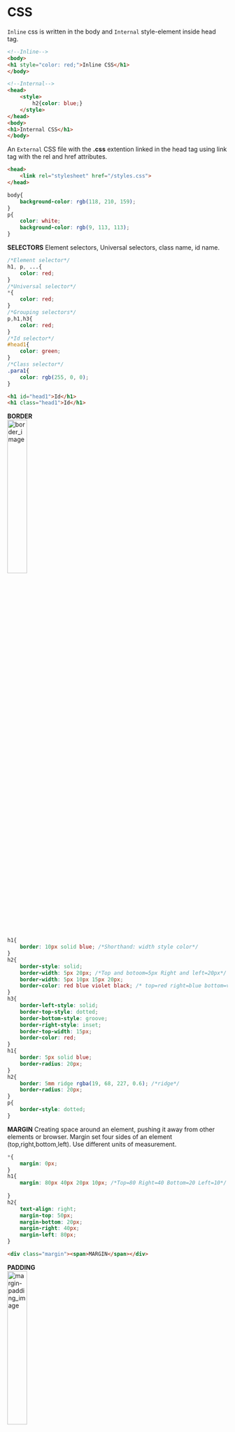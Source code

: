 # CSS
`Inline` css is written in the body and `Internal` style-element inside head tag.
```html
<!--Inline-->
<body>
<h1 style="color: red;">Inline CSS</h1>
</body>

<!--Internal-->
<head>
    <style>
        h2{color: blue;}
    </style>
</head>
<body>
<h1>Internal CSS</h1>
</body>
```

An `External` CSS file with the **.css** extention linked in the head tag using link tag with the rel and href attributes.
```html
<head>
    <link rel="stylesheet" href="/styles.css">
</head>
```
```css
body{
    background-color: rgb(118, 210, 159);
}
p{
    color: white;
    background-color: rgb(9, 113, 113);
}
```

**SELECTORS** Element selectors, Universal selectors, class name, id name.
```css
/*Element selector*/
h1, p, ...{
    color: red;
}
/*Universal selector*/
*{
    color: red;
}
/*Grouping selectors*/
p,h1,h3{
    color: red;
}
/*Id selector*/
#head1{
    color: green;
}
/*Class selector*/
.para1{
    color: rgb(255, 0, 0);
}
```
```html
<h1 id="head1">Id</h1>
<h1 class="head1">Id</h1>
```

**BORDER**<br>
<img src="images/borders.PNG" alt="border_image" width="30%" height="30%"><br>

```css
h1{
    border: 10px solid blue; /*Shorthand: width style color*/
}
h2{
    border-style: solid;
    border-width: 5px 20px; /*Top and botoom=5px Right and left=20px*/
    border-width: 5px 10px 15px 20px;
    border-color: red blue violet black; /* top=red right=blue bottom=violet left=black*/
}
h3{
    border-left-style: solid;
    border-top-style: dotted;
    border-bottom-style: groove;
    border-right-style: inset;
    border-top-width: 15px;
    border-color: red;
}
h1{
    border: 5px solid blue;
    border-radius: 20px;
}
h2{
    border: 5mm ridge rgba(19, 68, 227, 0.6); /*ridge*/
    border-radius: 20px;
}
p{
    border-style: dotted;
}
```

**MARGIN** Creating space around an element, pushing it away from other elements or browser. Margin set four sides of an element (top,right,bottom,left). Use different units of measurement.
```css
*{
    margin: 0px;
}
h1{
    margin: 80px 40px 20px 10px; /*Top=80 Right=40 Bottom=20 Left=10*/
    
}
h2{
    text-align: right;
    margin-top: 50px;
    margin-bottom: 20px;
    margin-right: 40px;
    margin-left: 80px;
}

```
```html
<div class="margin"><span>MARGIN</span></div>
```

**PADDING**<br>
<img src="images/margin-padding.png" alt="margin-padding_image" width="30%" height="30%"><br>

```css
.padding-h2{
    padding: 20px; /*TOP RIGHT BOTTOM LEFT*/
    padding: 20px 50px; /*TOP=20 BOTTOM=20 RIGHT=50 LEFT=50*/
    padding: 10px 50px 80px; /*TOP=10 RIGHT=50 BOTTOM=80 LEFT=50*/
}
.padding-para{
    padding-top: 10px;
    padding-right: 20px;
    padding-bottom: 40px;
    padding-left: 80px;
}
```

**HEIGHT and WIDTH**<br>
<img src="images/pad-height-width.PNG" alt="height-width_image" width="50%" height="30%"><br>

```css
.height-width-h3{
    border: 5px solid blueviolet;
    width: 250px;
    height: 50px;
}

.height-width-div{
    height: 100px;
    width: 100px;
    background-color: blueviolet;
}
```

**OUTLINE**<br>

<img src="images/outline.PNG" alt="outline_image" width="50%" height="30%"><br>

```css
h4{
    border: 5px solid red;
    outline-style: solid;
    outline-width: 2px;
    outline-color: blue;
    outline-offset: 5px;
}
h5{
    outline: 5px dotted red /*outline shorthand*/
    outline-offset: 5px
}
```
Background Image can put in any element
```css
body{
    background-image: url("/images/cat.jpg");
    background-repeat: no-repeat; /*x, y positions*/
    background-position: top right; /* positions*/
    background-attachment: fixed;/*image fixed, scroll*/
    background-size: cover;
}
```

TEXT<br>
<img src="images/textshadow.PNG" alt="textshadow_image" width="30%" height="30%"><br>

```css
p{
    text-align: center;
    text-decoration: underline;
    text-transform: uppercase;
    text-indent: 30px;
    letter-spacing: 5px;
    line-height: 2;
    word-spacing: 5px;
    text-shadow: 2px 5px 10px black; /*horizontal vertical blur*/
}
```

LIST
```css
list-style-type: square;
list-style-type: upper-alpha; 
ul,ol{
    list-style-position: inside;
}
li{
    border: 1px solid black;
}
```

TABLE<br>
<img src="images/list-table.PNG" alt="list-table_image" width="50%" height="30%"><br>
Table Hoover and Odd<br>
<img src="images/table-hoover-odd.PNG" alt="table-hoover-odd_image" width="50%" height="30%"><br>

```css
table, th,td{
    border: 2px solid black;
    border-collapse: collapse;
}
table{
    width: 100%;
}
th{
    height: 30px;
    vertical-align: middle;
    background-color: blueviolet;
    color: white;
}
td{
    height: 25px;
    text-align: center;
    /* background-color: yellow; */
}
tr:hover{
    background-color: grey; /*hoover tr !No bgc defined at td*/
}
tr:nth-child(odd){
    background-color: yellowgreen; /*Odd-even !No bgc defined at td*/
}
```

OVERFLOW example div text<br>

<img src="images/overflow-problem.PNG" alt="overflow-problem_image" width="30%" height="30%">
<img src="images/overflow-prosolved.PNG" alt="overflow-prosolved_image" width="30%" height="30%"><br>

```css
.overflow{
    background-color: yellowgreen;
    width: 250px;
    height: 200px;
    
    overflow: visible;/*default state*/
    overflow: hidden;/*no overflow*/
    overflow: scroll;/*scroll*/
    overflow: auto; /*default scroll*/
}
```

**ABSOLUTE UNITS & RELATIVE UNITS**<br>
ABSOLUTE UNITS:
`px` (pixels), `cm` (centimeters), `mm` (millimeters), `in` (inches), `pt` (points), `pc` (picas): Also<br>
RELATIVE UNITS:
`em`: Relative to the font size of the element itself.
`rem`: Relative to the font size of the root element (`<html>`).
`%` (percentage): Relative to the parent element's size.
`vw` (viewport width), `vh` (viewport height): Relative to the viewport's dimensions.
`vmin`, `vmax`: Relative to the smaller or larger dimension of the viewport, respectively.
`ch`: Relative to the width of the "0" character.
`ex`: Relative to the x-height of the font.

```html
<div class="div-parent-em">
    <p>Paragraph 1</p>
    <div class="div-chil-em"> <!--child inherit fontsize as below mentioned-->
        <p>Paragraph 2</p>  
    </div>
</div>


.div-parent-em{
    font-size: 20px;
}
```
EM
```css
.div-parent-em{
    font-size: 20px;
}
.div-child-em{
    font-size: 2em; /*child double from parent*/
}
```

**`EM`**<br>
<img src="images/em-relative-unit.PNG" alt="em-relative-unit_image" width="30%" height="30%"><br>

REM
```css
html{
    font-size: 20px;    /*Root value passing through REM EM*/
}
.div-parent-em{
    font-size: 2rem;    /*REM = 2*root */
}
.div-child-em{
    font-size: .5em;    /*.5em half from parent 2rem */
}
```
**VIEWPORT**  is the user's visible area of a web page. Here empty parent child div tag. **PERCENTAGE** relative to the parent element<br>
<img src="images/viewport-percentage.PNG" alt="viewport-percentage_image" width="30%" height="30%"><br>

```css
.div-parent-viewport{
    width: 30vw;
    height: 10vh;
    background-color: blueviolet;
}
.div-child-viewport{
    width: 50%;
    height: 75%;
    background-color: blue;
}

<div class="div-parent-viewport">
    <div class="div-child-viewport">
    </div>
</div>
```
**LINK**
```css
<a href="#" class="link1">Google</a>
<a href="#" class="link2">Facebook</a>
<a href="#" class="link3">Instagram</a>

a{
    color: red;
    text-decoration: none;
    cursor: pointer;
    padding: 10px;
}
a:hover{
    color: black;
    background-color: red;
}
```

**POSITIONS**<br>
1.Static - Default, cant change TOP, BOTTOM, LEFT, RIGHT properties.<br>
2.Rlative - it to be adjusted away from its normal position. `Other content will not be adjusted to fit into any gap left by the element`.<br>
3.Absolute -  is positioned relative to the nearest positioned ancestor, if an absolute positioned element has no positioned ancestors, it uses the document body. `Note: Absolute positioned elements are removed from the normal position, and occupied its position by other elements.`<br>
4.Fixed - is positioned relative to the ***viewport***, which means `it always stays in the same place even if the page is scrolled`. The top, right, bottom, and left properties are used to position the element.<br>
5.Sticky - it must stay within it’s containing block (it’s parent)! `Once that containing block scrolls off the page, it leaves with it`.<br>

<img src="images/positions.PNG" alt="positions_image" width="50%" height="30%"><br>

```css
<div class="parent-position">
    <div class="child-position1">Relative</div>
    <div class="child-position2">Absolute</div>
    <div class="child-position3">Fixed</div>
    <div class="child-position4">Sticky</div>
</div>

.parent-position{
    width: 300px;
    height: 200px;
    border: 2px solid black;
    margin: auto;
    position: relative; /* position to followed by absolute */
}
.child-position1{
    width: 40px;
    height: 40px;
    background-color: blue;
    margin: 2px;
  /*position: static;    Static or default value*/
  /*top: 10px;           any value wont apply Static or default  */
    position: relative;
    left: 40px;
    top: 25px;
}
.child-position2{
    width: 40px;
    height: 40px;
    background-color: green; 
    margin: 2px;
    position: absolute; /* absolute follows parent position or if not body element*/
    top: 0px;
    right: 10px;
}
.child-position3{
    width: 40px;
    height: 40px;
    background-color: yellowgreen;
    margin: 2px;
    position: fixed; /* fixed at viewport */
    left: 10px;
    top: right;
}
.child-position4{
    width: 40px;
    height: 40px;
    background-color: blueviolet;
    margin: 2px;
    position: sticky; /* sticky only from top 0-pixel */
    top: 0px;
}
```

**DISPLAY :**
HTML element has a default display value block or inline. `Block-level` element always starts on a new line and takes up the full width available **(div, h1, p, form, header, footer, section)**. `Inline` element DOES NOT start on a new line and only takes up as much width as necessary **(span, a, img)**.<br>
`The display property has many values!`, ex: inline, block. `display:none`	The element is completely removed, and the page will be displayed as if the element is not there. `visibility:hidden`  The element will be hidden, will still take up the same space as before.<br>

<img src="images/display-elements.PNG" alt="display-element_image" width="30%" height="30%"><br>

```css
img{
    width: 100px;
    height: 100px;
    display: block; /* img element as block */
}
li{
    display: inline; /* li element as inline */
    padding: 10px;
    background-color: blueviolet;
}

 <ul>
        <li>HOME</li>
        <li>ABOUT</li>
        <li>SERVICE</li>
        <li>CONTACT</li>
    </ul>
    <img src="/images/bird1.png" alt="bird1_image">
    <img src="/images/bird2.png" alt="bird2_image">
    <img src="/images/bird3.png" alt="bird3_image">
```

**FONTS**<br>
`Web safe fonts`: always check how your fonts appear on different browsers and devices, and always use fallback fonts; `Fallback Fonts`: If the first font does not work, the browser will try the next one, and the next one, and so on.<br>
Google Fonts (CDN): add a special style sheet link in the `<head>` section and then refer to the font in the CSS. Multiple Google fonts, just separate the font names with a pipe character `(|)`.

```css
h1{
    font-family: Arial, Helvetica, sans-serif; /*web safe fonts & fallback*/
}
@font-face {
    font-family: "montserrat-light";
    src: url(/fonts/Montserrat-Light.ttf); /*downladed font file*/
}
html{
    font-family: "montserrat-light";
}
/*multiple fonts through content delivery network*/
<link rel="" href="https://fonts.googleapis.com/css?family=Audiowide|Sofia|Trirong"> 
```

RADIUS<br>
first value applies to top-left corner, second value applies to top-right corner, third value applies to bottom-right corner, and fourth value applies to bottom-left corner.<br>

<img src="images/radius.PNG" alt="radius_image" width="50%" height="30%"><br>

```css
.radius1{
    background-color: blueviolet;
    height: 100px;
    width: 100px;

    border-radius: 50px; /*radius circle*/

    border-radius: 0px 40px 0px 40px; /*shorthand top-right, top-left, bottom-right, bottom-left*/

    border-top-right-radius: 40px; /*individual corner*/
    border-bottom-left-radius: 40px;
}
```
PSEUDO-CLASS<br>
A Pseudo-class selects elements that are in a specific state/condition.<br>
**`:hover`** = Applies styles when the user hovers over an element.
**`:active`** = Applies styles when an element is being activated (e.g., clicked).
**`:focus`** = Applies styles when an element has focus (e.g., an input field being typed in).
**`:link`** = Applies styles to unvisited links.
**`:visited`** = Applies styles to visited links.

<img src="images/pseudo-class.PNG" alt="pseudo-class_image" width="50%" height="30%"><br>

```css
.div-hover1:hover{ /*Hover*/
    color: red;
    font-size: 40px;
}

.div-active1:active{ /*Active */
    color: blue;
    background-color: red;
    font-style: italic;
}
input:focus{ /*Focus input-text*/
    background-color: blueviolet;
    border: 5px solid yellow ;
}
/*Link not visited*/
a:link{
    color: red;
}
/*Visited the user has visited*/
a:visited{
    color: green;
}
```

PSEUDO-ELEMENT<br>
Pseudo-elemnt style a specific part of the selected elements.<br>
**`::first-line`**
**`::first-letter`**
**`::before`**
**`::after`**
**`::selection`**

<img src="images/pseudo-element.PNG" alt="pseudo-element_image" width="30%" height="30%"><br>

```css
.pseudoelement-para::first-line{ /*::first-line*/
    color: red;
    font-size: 20px;
    font-style: italic;
}
.pseudoelement-para::first-letter{ /*::first-letter*/
    color: blue;
    font-size: 30px;
}
.pseudoelement-h3::before{ /*::before*/
    content: "Before ";
    color: blueviolet;
}
.pseudoelement-h3:hover::after{ /*::after*/
    content: " hover After";
    content: url(/images/bird1.png); /*can add icon and pics*/
}
.pseudoelement-para::selection{ /*::selection*/
    color: yellow;
    background-color: red;
}
```

**GRADIENT** Combination of colors
linear-gradient: side
radial-gradient: center

<img src="images/gradient-linear-radial.PNG" alt="pseudo-element_image" width="70%" height="30%"><br>

```css
.gradient-child1{
    background-image: linear-gradient( yellow, red, blue); /*default top to bottom*/
}
.gradient-child2{
    background-image: linear-gradient(to right , yellow, red, blue);
}
.gradient-child3{
    background-image: linear-gradient(to top right , yellow, red, blue);/*diagonal*/
}
.gradient-child4{
    background-image: radial-gradient( yellow, red, blue); /*Radial*/
}
.gradient-child5{       /*sharp edge*/
    color: black;
    text-shadow: 2px 2px 5px;
    box-shadow: 5px 5px 5px rgba(0, 0, 0, 0.5);
    background-image: linear-gradient(
        to right,
        blue 0px 30%,
        white 30% 63%,
        red 63% 100%
    );
}


.gradient-parent{
    display: flex;
    gap: 10px;
}
.gradient-child1,
.gradient-child2,
.gradient-child3,
.gradient-child4,
.gradient-child5 {
    height: 150px;
    flex: 1;
    display: flex;
    justify-content: center;
    align-items: center;
    color: white;
}
```

**TRANSFORM** 2D<br>
CSS transforms allow you to move, rotate, scale, and skew elements.<br>
`transform: translate(20px, 50px)` The translate() method moves an element from its current position.<br>
`rotate()` positive values clockwise negative values will rotate the element counter-clockwise.<br>
`scale()` increases or decreases the size of an element for the width and height.<br>
`skew()` skews an element along the X-axis and Y-axis by the given angle.<br>
<img src="images/transform2d.PNG" alt="transform2d_image" width="70%" height="30%"><br>

```css
.transform-child1{
    width: 100px;
    height: 100px;
    background-color: blueviolet;

    transform: translate(20px, 50px); /* x,y axis push away */

    transform: rotate(45deg); /* clockwise (positive) & anticlockwise (negative)*/

    transform: scale(1.5, 0.5); /* size multiply/decrease width scacleX(), height scaleY()*/

    transform: skew(10deg, 20deg); /* x, y axis or skewX() skewY()*/
}

.transform-parent{
    display: flex;
    gap: 80px;
}
.transform-child1,
.transform-child2,
.transform-child3,
.transform-child4 {
    width: 100px;
    height: 100px;
    background-color: blueviolet;
    flex: 1;
    display: flex;
    justify-content: center;
    align-items: center;
}
```

**TRANSITION** <br>
Transitions allows to change property values smoothly, over a given duration.<br>

hover: transform, size <br>

transition: time sizetime <br>
transition-timing-function: ease default(slowstart-speed-endslow), linear(startend constant speed), ease-in(slowstart endspeed), ease-out(speedstart slowend) <br>
transition-delay: 1s <br>
<img src="images/transitions.PNG" alt="transitions_image" width="70%" height="30%"><br>

```css
/*TRANSITION 1*/
.transition-image-bird1{
    width: 100px;
    height: 100px; 

    transition: transform 2s, width 3s;
    transition-timing-function: ease-in;
    transition-delay: 0.3s;
}
.transition-image-bird1:hover{
    transform: rotate(360deg);
    width: 200px;
    height: auto;
}
/*TRANSITION 2*/
.transition-image-bird2{
    width: 100px;
    height: 100px;

    transition: width 2s;
}
.transition-image-bird2:hover{
    width: 300px;
}
```

**ANIMATION** <br>
`animation-timing-function` **ease** slow start then speed slow end, **linear** - start to end same speed, **ease-in** slow start, **ease-out** slow end <br>

<img src="images/animation.PNG" alt="animation_image" width="30%" height="20%"><br>
<video src="video/transitionAnimation-video.mp4" width="540" height="360" controls></video><br>


```css
.animation-child1,
.animation-child2,
.animation-child3{
    width: 200px;
    height: 100px;
    margin: 10px;
    position: relative; /*relative*/
}
.animation-child1{
    background-color: blueviolet;
    animation-name: fromLeftMovingAnimation; /*1 keyframe name*/
    animation-duration: 2s; /*1 define duration*/
    animation-delay: 0s; /*waiting*/
    animation-iteration-count: 2;
    animation-direction:reverse;
    animation-timing-function: ease-in;
}
.animation-child2{
    background-color: green;
    animation: fromLeftMovingAnimation 2s; /*shorthand animname duration*/
}
@keyframes fromLeftMovingAnimation{
    0%{ /*starting point*/
        left: 0px;
        border-radius: 0px;
    }
    100%{ /*end point*/
        left: 400px;
        border-radius: 50px;
    }
}

/*keyframe square path more than 2values*/
.animation-child3{
    background-color: red;
    animation: squareMovingAnimaton 4s infinite;
}
@keyframes squareMovingAnimaton{
    0% { left: 0px; top: 0px; }
    25% { left: 250px;top: 0px; }
    50% { left: 250px;top: 250px; }
    75% { left: 0px;top: 250px; }
    100% { left: 0px;  top: 0px; }
}
```

**VARIABLE**
`var() function`, CSS variables can have a global or local scope, CSS variables have access to the DOM, change the variables with JavaScript, and change the variables based on media queries. Varible in body element is globel scope. Both of them are global<br>
The `<html>` element (represented by `:root`) is the highest-level element in the document.
The `<body>` element is a child of the <html> element. <br>

```css
:root{
    --textcolor1: rgb(174, 87, 87); /*globel scope*/
}
h1,h2{
    color: var(--textcolor1);
    --textcolor2: blue; /*block scope*/
}
h3{
    color: var(--textcolor2);
}
```
